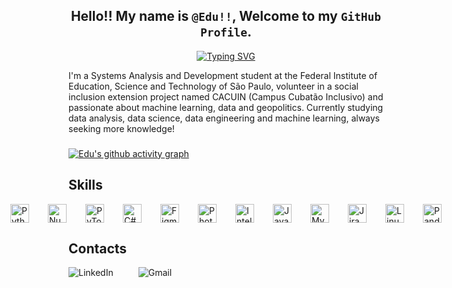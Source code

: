  ##  <div align="center"> Hello!! My name is `@Edu!!`, Welcome to my `GitHub Profile`.</div>
 
<div align="center">
  <a href="https://git.io/typing-svg"><img src="https://readme-typing-svg.demolab.com?font=Fira+Code&pause=1000&color=3225FF&background=46FF0000&width=435&separator=%3C&lines=Console.WriteLine(%22Edu's+Here%22);%3Cprint(%22Edu's+Here%22);%3Cselect+%22Edu's+Here%22" alt="Typing SVG" />
  </a>
</div

###
I'm a Systems Analysis and Development student at the Federal Institute of Education, Science and Technology of São Paulo, volunteer in a social inclusion extension project named CACUIN (Campus Cubatão Inclusivo) and passionate about machine learning, data and geopolitics. Currently studying data analysis, data science, data engineering and machine learning, always seeking more knowledge!
###

[![Edu's github activity graph](https://github-readme-activity-graph.vercel.app/graph?username=fod0rr&theme=high-contrast)](https://github.com/fod0rr/github-readme-activity-graph)
<p align="center">
</p>


## Skills
<div style="display: flex; justify-content: center; gap: 30px;">
  <img src="https://cdn.jsdelivr.net/gh/devicons/devicon/icons/python/python-original.svg" title="Python" alt="Python" width="30" height="30"/>
  <img src="https://cdn.jsdelivr.net/gh/devicons/devicon@latest/icons/numpy/numpy-original.svg" title="NumPy" alt="NumPy" width="30" height="30"/>
  <img src="https://cdn.jsdelivr.net/gh/devicons/devicon@latest/icons/pytorch/pytorch-original.svg" title="PyTorch" alt="PyTorch" width="30" height="30"/>
  <img src="https://cdn.jsdelivr.net/gh/devicons/devicon@latest/icons/csharp/csharp-original.svg" title="C#" alt="C#" width="30" height="30"/>
  <img src="https://cdn.jsdelivr.net/gh/devicons/devicon@latest/icons/figma/figma-original.svg" title="Figma" alt="Figma" width="30" height="30"/>
  <img src="https://cdn.jsdelivr.net/gh/devicons/devicon@latest/icons/photoshop/photoshop-original.svg" title="PhotoShop" alt="PhotoShop" width="30" height="30"/>
  <img src="https://cdn.jsdelivr.net/gh/devicons/devicon@latest/icons/intellij/intellij-original.svg" title="IntelliJ" alt="IntelliJ" width="30" height="30"/>
  <img src="https://cdn.jsdelivr.net/gh/devicons/devicon/icons/java/java-original.svg" title="Java" alt="Java" width="30" height="30"/>
  <img src="https://cdn.jsdelivr.net/gh/devicons/devicon/icons/mysql/mysql-original.svg" title="MySQL" alt="MySQL" width="30" height="30"/>
  <img src="https://cdn.jsdelivr.net/gh/devicons/devicon@latest/icons/jira/jira-original.svg" title="Jira" alt="Jira" width="30" height="30"/>
  <img src="https://cdn.jsdelivr.net/gh/devicons/devicon@latest/icons/linux/linux-original.svg" title="Linux" alt="Linux" width="30" height="30"/>
  <img src="https://cdn.jsdelivr.net/gh/devicons/devicon/icons/pandas/pandas-original.svg" title="Pandas" alt="Pandas" width="30" height="30"/>
</div>
           
## Contacts
<div style="display: flex; gap: 40px;">
  <a href="https://www.linkedin.com/in/fod0rr" style="text-decoration: none; outline: none;">
    <img src="https://img.shields.io/badge/linkedin-0A66C2?style=for-the-badge&logo=linkedin&logoColor=white&color=blue" alt="LinkedIn" />
  </a>
  <a href="mailto:fod0rr.maria@gmail.com" style="text-decoration: none; outline: none;">
    <img src="https://img.shields.io/badge/gmail-D14836?style=for-the-badge&logo=gmail&logoColor=white&color=red" alt="Gmail" />
  </a>
</div>
